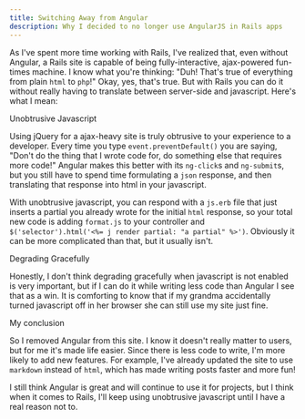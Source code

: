 ```yaml
---
title: Switching Away from Angular
description: Why I decided to no longer use AngularJS in Rails apps
---
```


As I've spent more time working with Rails, I've realized that, even without
Angular, a Rails site is capable of being fully-interactive, ajax-powered
fun-times machine. I know what you're thinking: "Duh! That's true of everything
from plain `html` to `php`!" Okay, yes, that's true. But with Rails you can do
it without really having to translate between server-side and javascript. Here's
what I mean:

<p class="lead">Unobtrusive Javascript</p>

Using jQuery for a ajax-heavy site is truly obtrusive to your experience to a
developer. Every time you type `event.preventDefault()` you are saying, "Don't
do the thing that I wrote code for, do something else that requires more code!"
Angular makes this better with its `ng-click`s and `ng-submit`s, but you still
have to spend time formulating a `json` response, and then translating that
response into html in your javascript.

With unobtrusive javascript, you can respond with a `js.erb` file that just
inserts a partial you already wrote for the initial `html` response, so your
total new code is adding `format.js` to your controller and
`$('selector').html('<%= j render partial: "a partial" %>')`. Obviously it
can be more complicated than that, but it usually isn't.

<p class="lead">Degrading Gracefully</p>

Honestly, I don't think degrading gracefully when javascript is not enabled is
very important, but if I can do it while writing less code than Angular I see
that as a win. It is comforting to know that if my grandma accidentally turned
javascript off in her browser she can still use my site just fine.

<p class="lead">My conclusion</p>

So I removed Angular from this site. I know it doesn't really matter to users,
but for me it's made life easier. Since there is less code to write, I'm more
likely to add new features. For example, I've already updated the site to use
`markdown` instead of `html`, which has made writing posts faster and more fun!

I still think Angular is great and will continue to use it for projects, but I
think when it comes to Rails, I'll keep using unobtrusive javascript until I
have a real reason not to.
